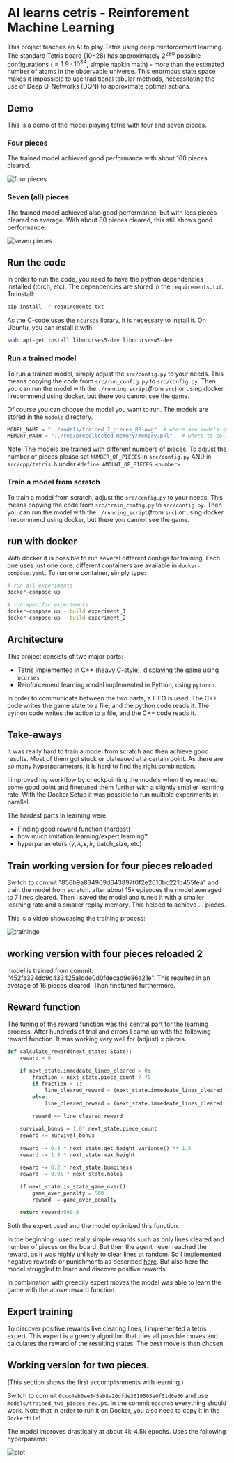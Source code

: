 # AI learns cetris - Reinforement Machine Learning
This project teaches an AI to play Tetris using deep reinforcement learning. The standard Tetris board (10×28) has approximately $2^{280}$ possible configurations ($≈1.9 \cdot 10^{84}$, simple napkin math) - more than the estimated number of atoms in the observable universe. This enormous state space makes it impossible to use traditional tabular methods, necessitating the use of Deep Q-Networks (DQN) to approximate optimal actions.

## Demo
This is a demo of the model playing tetris with four and seven pieces. 


### Four pieces
The trained model achieved good performance with about 160 pieces cleared. 

![four pieces](./res/demo-4-pieces-small.gif)

### Seven (all) pieces
The trained model achieved also good performance, but with less pieces cleared on average. With about 80 pieces cleared, this still shows good performance.

![seven pieces](./res/demo-7-pieces-small.gif)


## Run the code 

In order to run the code, you need to have the python dependencies installed (torch, etc). The dependencies are stored in the `requirements.txt`. To install: 

```bash
pip install -r requirements.txt
```

As the C-code uses the `ncurses` library, it is necessary to install it. On Ubuntu, you can install it with: 

```bash
sudo apt-get install libncurses5-dev libncursesw5-dev
```

### Run a trained model
To run a trained model, simply adjust the `src/config.py` to your needs. This means copying the code from `src/run_config.py` to  `src/config.py`. Then you can run the model with the `./running_script`(from `src`) or using docker. I recommend using docker, but there you cannot see the game.


Of course you can choose the model you want to run. The models are stored in the `models` directory. 

```python
MODEL_NAME = "../models/trained_7_pieces_80-avg"  # where are models saved? (for e.g. checkpointing )
MEMORY_PATH = "../res/precollected-memory/memory.pkl"   # where to collect mem
```
Note: The models are trained with different numbers of pieces. To adjust the number of pieces please set `NUMBER_OF_PIECES` in `src/config.py` AND in `src/cpp/tetris.h` under `#define AMOUNT_OF_PIECES <number>`


### Train a model from scratch 
To train a model from scratch, adjust the `src/config.py` to your needs. This means copying the code from `src/train_config.py` to  `src/config.py`. Then you can run the model with the `./running_script`(from `src`) or using docker. I recommend using docker, but there you cannot see the game.


## run with docker
With docker it is possible to run several different configs for training. Each one uses just one core. 
different containers are available in `docker-compose.yaml`. 
To run one container, simply type: 

```bash
# run all experiments
docker-compose up

# run specific experiments
docker-compose up --build experiment_1
docker-compose up --build experiment_2

```


## Architecture
This project consists of two major parts: 
- Tetris implemented in C++ (heavy C-style), displaying the game using `ncurses`
- Reinforcement learning model implemented in Python, using `pytorch`. 

In order to communicate between the two parts, a FIFO is used. The C++ code writes the game state to a file, and the python code reads it. The python code writes the action to a file, and the C++ code reads it.



## Take-aways
It was really hard to train a model from scratch and then achieve good results. Most of them got stuck or plateaued at a certain point. As there are so many hyperparameters, it is hard to find the right combination.

I improved my workflow by checkpointing the models when they reached some good point and finetuned them further with a slightly smaller learning rate. With the Docker Setup it was possible to run multiple experiments in parallel.

The hardest parts in learning were: 
- Finding good reward function (hardest)
- how much imitation learning/expert learning?
- hyperparameters ($\gamma, \lambda, \epsilon, lr$, batch_size, etc)


## Train working version for four pieces reloaded
Switch to commit "856b9a834909d643897f0f2e2610bc221b455fea" and train the model from scratch. after about 15k episodes the model averaged to 7 lines cleared. Then I saved the model and tuned it with a smaller learning rate and a smaller replay memory. This helped to achieve ... pieces. 

This is a video showcasing the training process: 

![traininge](./res/training_4_pieces-small.gif)

## working version with four pieces reloaded 2
model is trained from commit: "452fa334dc9c433425a1dde0d0fdecad9e86a21e".
This resulted in an average of 16 pieces cleared. Then finetuned furthermore.  




## Reward function
The tuning of the reward function was the central part for the learning process. After hundreds of trial and errors I came up with the following reward function. It was working very well for (adjust) x pieces. 

```python
def calculate_reward(next_state: State):
    reward = 0
    
    if next_state.immedeate_lines_cleared > 0:
        fraction = next_state.piece_count / 70
        if fraction > 1: 
            line_cleared_reward = (next_state.immedeate_lines_cleared ** 2) * 200
        else:
            line_cleared_reward = (next_state.immedeate_lines_cleared ** 2) * 200 * fraction*2

        reward += line_cleared_reward
        
    survival_bonus = 1.0* next_state.piece_count 
    reward += survival_bonus
    
    reward -= 0.3 * next_state.get_height_variance() ** 1.5
    reward -= 1.5 * next_state.max_height

    reward -= 0.2 * next_state.bumpiness
    reward -= 0.95 * next_state.holes
    
    if next_state.is_state_game_over():
        game_over_penalty = 500 
        reward -= game_over_penalty

    return reward/500.0
```

Both the expert used and the model optimized this function. 

In the beginning I used really simple rewards such as only lines cleared and number of pieces on the board. But then the agent never reached the reward, as it was highly unlikely to clear lines at random. So I implemented negative rewards or punishments as described [here](https://cs231n.stanford.edu/reports/2016/pdfs/121_Report.pdf). 
But also here the model struggled to learn and discover positive rewards.

In combination with greedily expert moves the model was able to learn the game with the above reward function.



## Expert training
To discover positive rewards like clearing lines, I implemented a tetris expert. This expert is a greedy algorithm that tries all possible moves and calculates the reward of the resulting states. The best move is then chosen.

 


## Working version for two pieces. 
(This section shows the first accomplishments with learning.)

Switch to commit `0ccc4eb0ee345ab8a20dfde3619505e0f51d0e36` and use `models/trained_two_pieces_new.pt`. In the commit `0ccc4eb` everything should work. Note that in order to run it on Docker, you also need to copy it in the `Dockerfile`!


The model improves drastically at about 4k-4.5k epochs. 
Uses the following hyperparams: 


![plot](./res/newplot.png)

